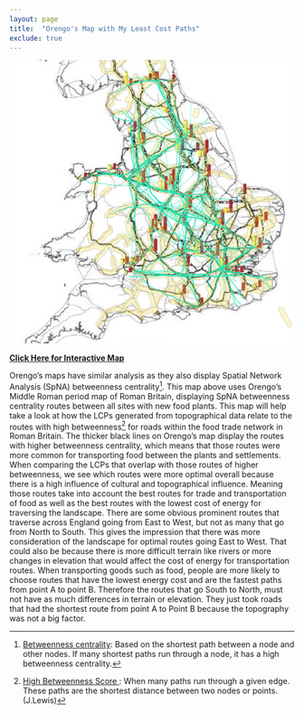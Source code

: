```yaml
---
layout: page
title:  "Orengo's Map with My Least Cost Paths"
exclude: true
---
```

<img src="maps/orengo-lcps-w-roads.png" alt="photo" width= "800px">

<a href="https://mads709.github.io/orengo-web-map.github.io/"> **Click Here for Interactive Map** </a>

Orengo’s maps have similar analysis as they also display Spatial Network Analysis (SpNA) betweenness centrality[^1]. This map above uses Orengo’s Middle Roman period map of Roman Britain, displaying SpNA betweenness centrality routes between all sites with new food plants. This map will help take a look at how the LCPs generated from topographical data relate to the routes with high betweenness[^2] for roads within the food trade network in Roman Britain. The thicker black lines on Orengo’s map display the routes with higher betweenness centrality, which means that those routes were more common for transporting food between the plants and settlements. When comparing the LCPs that overlap with those routes of higher betweenness, we see which routes were more optimal overall because there is a high influence of cultural and topographical influence. Meaning those routes take into account the best routes for trade and transportation of food as well as the best routes with the lowest cost of energy for traversing the landscape. There are some obvious prominent routes that traverse across England going from East to West, but not as many that go from North to South. This gives the impression that there was more consideration of the landscape for optimal routes going East to West. That could also be because there is more difficult terrain like rivers or more changes in elevation that would affect the cost of energy for transportation routes. When transporting goods such as food, people are more likely to choose routes that have the lowest energy cost and are the fastest paths from point A to point B. Therefore the routes that go South to North, must not have as much differences in terrain or elevation. They just took roads that had the shortest route from point A to Point B because the topography was not a big factor.

[^1]:<u> Betweenness centrality</u>: Based on the shortest path between a node and other nodes. If many shortest paths run through a node, it has a high betweenness centrality.
[^2]: <u> High Betweenness Score </u>: When many paths run through a given edge. These paths are the shortest distance between two nodes or points. (J.Lewis)
